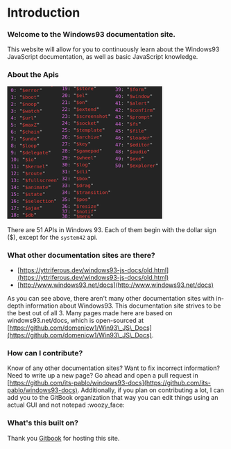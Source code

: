# Introduction

### Welcome to the Windows93 documentation site.

This website will allow for you to continuously learn about the Windows93 JavaScript documentation, as well as basic JavaScript knowledge.

### About the Apis

![](.gitbook/assets/apiList.png)

There are 51 APIs in Windows 93. Each of them begin with the dollar sign ($), except for the `system42` api.

### What other documentation sites are there?

* [https://yttriferous.dev/windows93-js-docs/old.html](https://yttriferous.dev/windows93-js-docs/old.html)
* [http://www.windows93.net/docs](http://www.windows93.net/docs)

As you can see above, there aren't many other documentation sites with in-depth information about Windows93. This documentation site strives to be the best out of all 3. Many pages made here are based on windows93.net/docs, which is open-sourced at [https://github.com/domenicw1/Win93\_JS\_Docs](https://github.com/domenicw1/Win93\_JS\_Docs).

### How can I contribute?

Know of any other documentation sites? Want to fix incorrect information? Need to write up a new page? Go ahead and open a pull request in [https://github.com/its-pablo/windows93-docs](https://github.com/its-pablo/windows93-docs). Additionally, if you plan on contributing a lot, I can add you to the GitBook organization that way you can edit things using an actual GUI and not notepad :woozy\_face:

### What's this built on?

Thank you [Gitbook](http://www.gitbook.com) for hosting this site.
